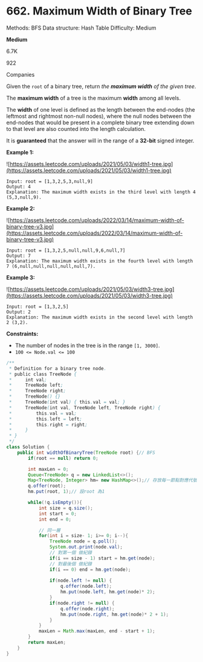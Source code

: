 # 662. Maximum Width of Binary Tree

Methods: BFS
Data structure: Hash Table
Difficulty: Medium

**Medium**

6.7K

922

Companies

Given the `root` of a binary tree, return *the **maximum width** of the given tree*.

The **maximum width** of a tree is the maximum **width** among all levels.

The **width** of one level is defined as the length between the end-nodes (the leftmost and rightmost non-null nodes), where the null nodes between the end-nodes that would be present in a complete binary tree extending down to that level are also counted into the length calculation.

It is **guaranteed** that the answer will in the range of a **32-bit** signed integer.

**Example 1:**

![https://assets.leetcode.com/uploads/2021/05/03/width1-tree.jpg](https://assets.leetcode.com/uploads/2021/05/03/width1-tree.jpg)

```
Input: root = [1,3,2,5,3,null,9]
Output: 4
Explanation: The maximum width exists in the third level with length 4 (5,3,null,9).

```

**Example 2:**

![https://assets.leetcode.com/uploads/2022/03/14/maximum-width-of-binary-tree-v3.jpg](https://assets.leetcode.com/uploads/2022/03/14/maximum-width-of-binary-tree-v3.jpg)

```
Input: root = [1,3,2,5,null,null,9,6,null,7]
Output: 7
Explanation: The maximum width exists in the fourth level with length 7 (6,null,null,null,null,null,7).

```

**Example 3:**

![https://assets.leetcode.com/uploads/2021/05/03/width3-tree.jpg](https://assets.leetcode.com/uploads/2021/05/03/width3-tree.jpg)

```
Input: root = [1,3,2,5]
Output: 2
Explanation: The maximum width exists in the second level with length 2 (3,2).

```

**Constraints:**

- The number of nodes in the tree is in the range `[1, 3000]`.
- `100 <= Node.val <= 100`

```java
/**
 * Definition for a binary tree node.
 * public class TreeNode {
 *     int val;
 *     TreeNode left;
 *     TreeNode right;
 *     TreeNode() {}
 *     TreeNode(int val) { this.val = val; }
 *     TreeNode(int val, TreeNode left, TreeNode right) {
 *         this.val = val;
 *         this.left = left;
 *         this.right = right;
 *     }
 * }
 */
class Solution {
    public int widthOfBinaryTree(TreeNode root) {// BFS
        if(root == null) return 0;

        int maxLen = 0;
        Queue<TreeNode> q = new LinkedList<>();
        Map<TreeNode, Integer> hm= new HashMap<>();// 存放每一節點對應代號(root = 1,...) 
        q.offer(root);
        hm.put(root, 1);// 設root 為1

        while(!q.isEmpty()){
            int size = q.size();
            int start = 0;
            int end = 0;

            // 同一層
            for(int i = size- 1; i>= 0; i--){
                TreeNode node = q.poll();
                System.out.print(node.val);
                // 對第一個 做紀錄
                if(i == size - 1) start = hm.get(node);
                // 對最後個 做紀錄 
                if(i == 0) end = hm.get(node);
                
                if(node.left != null) {
                    q.offer(node.left);
                    hm.put(node.left, hm.get(node)* 2);
                }
                if(node.right != null) {
                    q.offer(node.right);
                    hm.put(node.right, hm.get(node)* 2 + 1);
                }
            }
            maxLen = Math.max(maxLen, end - start + 1);
        }
        return maxLen;
    }
}
```